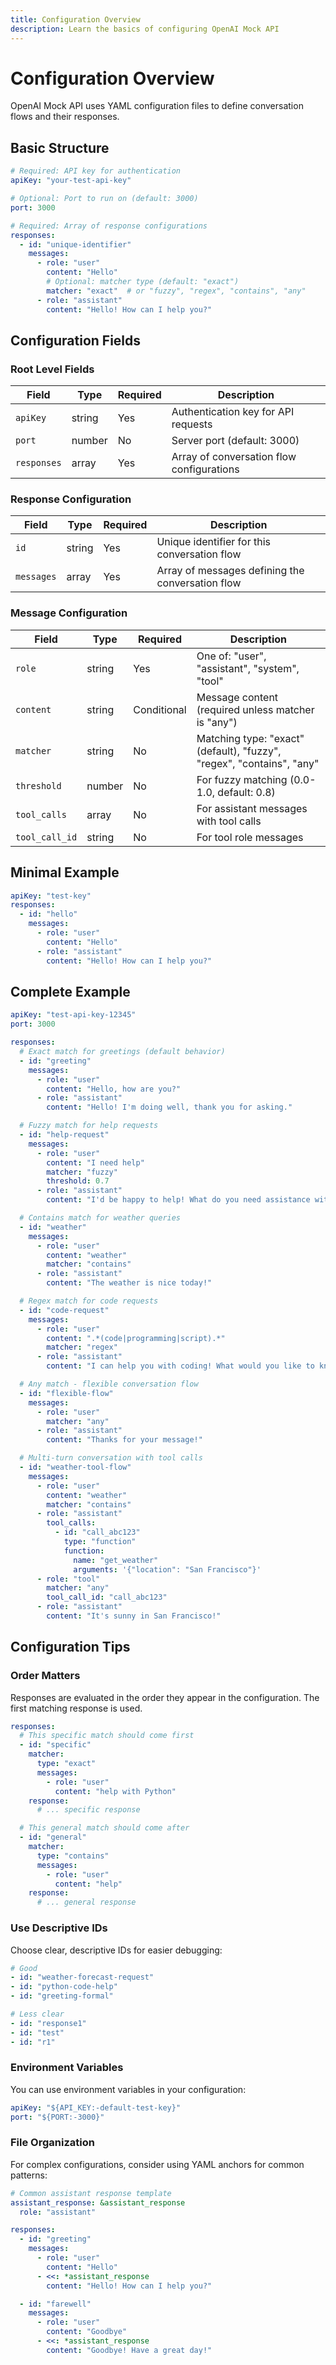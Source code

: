 ```yaml
---
title: Configuration Overview
description: Learn the basics of configuring OpenAI Mock API
---
```


# Configuration Overview

OpenAI Mock API uses YAML configuration files to define conversation flows and their responses.

## Basic Structure

```yaml
# Required: API key for authentication
apiKey: "your-test-api-key"

# Optional: Port to run on (default: 3000)
port: 3000

# Required: Array of response configurations
responses:
  - id: "unique-identifier"
    messages:
      - role: "user"
        content: "Hello"
        # Optional: matcher type (default: "exact")
        matcher: "exact"  # or "fuzzy", "regex", "contains", "any"
      - role: "assistant"
        content: "Hello! How can I help you?"
```

## Configuration Fields

### Root Level Fields

| Field | Type | Required | Description |
|-------|------|----------|-------------|
| `apiKey` | string | Yes | Authentication key for API requests |
| `port` | number | No | Server port (default: 3000) |
| `responses` | array | Yes | Array of conversation flow configurations |

### Response Configuration

| Field | Type | Required | Description |
|-------|------|----------|-------------|
| `id` | string | Yes | Unique identifier for this conversation flow |
| `messages` | array | Yes | Array of messages defining the conversation flow |

### Message Configuration

| Field | Type | Required | Description |
|-------|------|----------|-------------|
| `role` | string | Yes | One of: "user", "assistant", "system", "tool" |
| `content` | string | Conditional | Message content (required unless matcher is "any") |
| `matcher` | string | No | Matching type: "exact" (default), "fuzzy", "regex", "contains", "any" |
| `threshold` | number | No | For fuzzy matching (0.0-1.0, default: 0.8) |
| `tool_calls` | array | No | For assistant messages with tool calls |
| `tool_call_id` | string | No | For tool role messages |

## Minimal Example

```yaml
apiKey: "test-key"
responses:
  - id: "hello"
    messages:
      - role: "user"
        content: "Hello"
      - role: "assistant"
        content: "Hello! How can I help you?"
```

## Complete Example

```yaml
apiKey: "test-api-key-12345"
port: 3000

responses:
  # Exact match for greetings (default behavior)
  - id: "greeting"
    messages:
      - role: "user"
        content: "Hello, how are you?"
      - role: "assistant"
        content: "Hello! I'm doing well, thank you for asking."

  # Fuzzy match for help requests
  - id: "help-request"
    messages:
      - role: "user"
        content: "I need help"
        matcher: "fuzzy"
        threshold: 0.7
      - role: "assistant"
        content: "I'd be happy to help! What do you need assistance with?"

  # Contains match for weather queries
  - id: "weather"
    messages:
      - role: "user"
        content: "weather"
        matcher: "contains"
      - role: "assistant"
        content: "The weather is nice today!"

  # Regex match for code requests
  - id: "code-request"
    messages:
      - role: "user"
        content: ".*(code|programming|script).*"
        matcher: "regex"
      - role: "assistant"
        content: "I can help you with coding! What would you like to know?"

  # Any match - flexible conversation flow
  - id: "flexible-flow"
    messages:
      - role: "user"
        matcher: "any"
      - role: "assistant"
        content: "Thanks for your message!"

  # Multi-turn conversation with tool calls
  - id: "weather-tool-flow"
    messages:
      - role: "user"
        content: "weather"
        matcher: "contains"
      - role: "assistant"
        tool_calls:
          - id: "call_abc123"
            type: "function"
            function:
              name: "get_weather"
              arguments: '{"location": "San Francisco"}'
      - role: "tool"
        matcher: "any"
        tool_call_id: "call_abc123"
      - role: "assistant"
        content: "It's sunny in San Francisco!"
```

## Configuration Tips

### Order Matters
Responses are evaluated in the order they appear in the configuration. The first matching response is used.

```yaml
responses:
  # This specific match should come first
  - id: "specific"
    matcher:
      type: "exact"
      messages:
        - role: "user"
          content: "help with Python"
    response:
      # ... specific response

  # This general match should come after
  - id: "general"
    matcher:
      type: "contains"
      messages:
        - role: "user"
          content: "help"
    response:
      # ... general response
```

### Use Descriptive IDs
Choose clear, descriptive IDs for easier debugging:

```yaml
# Good
- id: "weather-forecast-request"
- id: "python-code-help"
- id: "greeting-formal"

# Less clear
- id: "response1"
- id: "test"
- id: "r1"
```

### Environment Variables
You can use environment variables in your configuration:

```yaml
apiKey: "${API_KEY:-default-test-key}"
port: "${PORT:-3000}"
```

### File Organization
For complex configurations, consider using YAML anchors for common patterns:

```yaml
# Common assistant response template
assistant_response: &assistant_response
  role: "assistant"

responses:
  - id: "greeting"
    messages:
      - role: "user"
        content: "Hello"
      - <<: *assistant_response
        content: "Hello! How can I help you?"

  - id: "farewell"
    messages:
      - role: "user"
        content: "Goodbye"
      - <<: *assistant_response
        content: "Goodbye! Have a great day!"
```